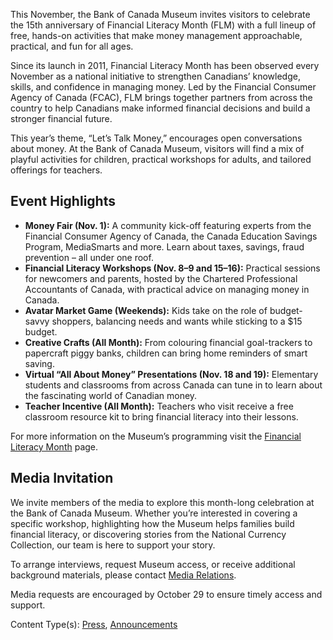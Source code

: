 This November, the Bank of Canada Museum invites visitors to celebrate the 15th anniversary of Financial Literacy Month (FLM) with a full lineup of free, hands-on activities that make money management approachable, practical, and fun for all ages.

Since its launch in 2011, Financial Literacy Month has been observed every November as a national initiative to strengthen Canadians’ knowledge, skills, and confidence in managing money. Led by the Financial Consumer Agency of Canada (FCAC), FLM brings together partners from across the country to help Canadians make informed financial decisions and build a stronger financial future.

This year’s theme, “Let’s Talk Money,” encourages open conversations about money. At the Bank of Canada Museum, visitors will find a mix of playful activities for children, practical workshops for adults, and tailored offerings for teachers.

Event Highlights  
------------------

*   **Money Fair (Nov. 1):** A community kick-off featuring experts from the Financial Consumer Agency of Canada, the Canada Education Savings Program, MediaSmarts and more. Learn about taxes, savings, fraud prevention – all under one roof.
*   **Financial Literacy Workshops (Nov. 8–9 and 15–16):** Practical sessions for newcomers and parents, hosted by the Chartered Professional Accountants of Canada, with practical advice on managing money in Canada.
*   **Avatar Market Game (Weekends):** Kids take on the role of budget-savvy shoppers, balancing needs and wants while sticking to a $15 budget.
*   **Creative Crafts (All Month):** From colouring financial goal-trackers to papercraft piggy banks, children can bring home reminders of smart saving.
*   **Virtual “All About Money” Presentations (Nov. 18 and 19):** Elementary students and classrooms from across Canada can tune in to learn about the fascinating world of Canadian money.
*   **Teacher Incentive (All Month):** Teachers who visit receive a free classroom resource kit to bring financial literacy into their lessons.

For more information on the Museum’s programming visit the [Financial Literacy Month](https://www.bankofcanadamuseum.ca/learn/celebrate-financial-literacy-month-with-us/) page.

Media Invitation
----------------

We invite members of the media to explore this month-long celebration at the Bank of Canada Museum. Whether you’re interested in covering a specific workshop, highlighting how the Museum helps families build financial literacy, or discovering stories from the National Currency Collection, our team is here to support your story.

To arrange interviews, request Museum access, or receive additional background materials, please contact [Media Relations](https://www.bankofcanada.ca/press/contacts/).

Media requests are encouraged by October 29 to ensure timely access and support.

Content Type(s): [Press](https://www.bankofcanada.ca/search/?content_type[]=press), [Announcements](https://www.bankofcanada.ca/search/?content_type[]=announcements)